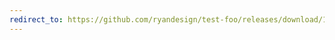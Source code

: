 ```yaml
---
redirect_to: https://github.com/ryandesign/test-foo/releases/download/1.1/test-foo-1.1.tar.gz
---
```

